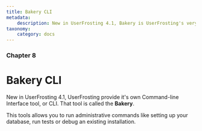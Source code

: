 ```yaml
---
title: Bakery CLI
metadata:
    description: New in UserFrosting 4.1, Bakery is UserFrosting's very own command line interface (CLI) tool.
taxonomy:
    category: docs
---
```


### Chapter 8

# Bakery CLI

New in UserFrosting 4.1, UserFrosting provide it's own Command-line Interface tool, or CLI. That tool is called the **Bakery**.

This tools allows you to run administrative commands like setting up your database, run tests or debug an existing installation.